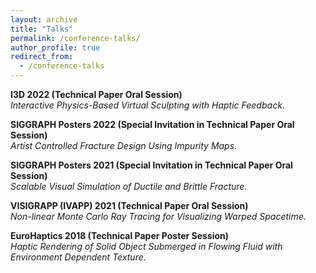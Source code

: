 ```yaml
---
layout: archive
title: "Talks"
permalink: /conference-talks/
author_profile: true
redirect_from:
  - /conference-talks
---
```


**I3D 2022 (Technical Paper Oral Session)**\
*Interactive Physics-Based Virtual Sculpting with Haptic Feedback*. <br>

**SIGGRAPH Posters 2022 (Special Invitation in Technical Paper Oral Session)**\
*Artist Controlled Fracture Design Using Impurity Maps*. <br> 

**SIGGRAPH Posters 2021 (Special Invitation in Technical Paper Oral Session)**\
*Scalable Visual Simulation of Ductile and Brittle Fracture*. <br> 

**VISIGRAPP (IVAPP) 2021 (Technical Paper Oral Session)**\
*Non-linear Monte Carlo Ray Tracing for Visualizing Warped Spacetime*. <br>

**EuroHaptics 2018 (Technical Paper Poster Session)**\
*Haptic Rendering of Solid Object Submerged in Flowing Fluid with Environment Dependent Texture*.
